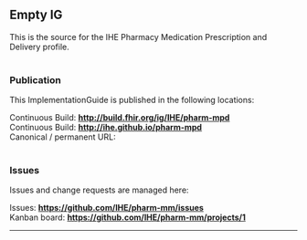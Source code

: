 Empty IG
---
This is the source for the IHE Pharmacy Medication Prescription and Delivery profile.
<br> </br>
###
### Publication
This ImplementationGuide is published in the following locations:

Continuous Build: __http://build.fhir.org/ig/IHE/pharm-mpd__  
Continuous Build: __http://ihe.github.io/pharm-mpd__  
Canonical / permanent URL: 
<br> </br>

### Issues
Issues and change requests are managed here:  

Issues:  __https://github.com/IHE/pharm-mm/issues__  
Kanban board:  __https://github.com/IHE/pharm-mm/projects/1__  

---
   
 
